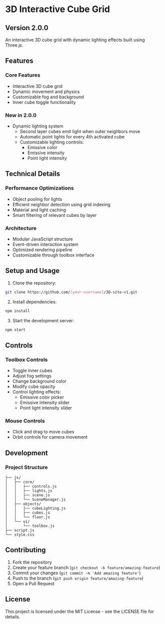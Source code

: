 # 3D Interactive Cube Grid

## Version 2.0.0

An interactive 3D cube grid with dynamic lighting effects built using Three.js.

## Features

### Core Features
- Interactive 3D cube grid
- Dynamic movement and physics
- Customizable fog and background
- Inner cube toggle functionality

### New in 2.0.0
- Dynamic lighting system
  - Second layer cubes emit light when outer neighbors move
  - Automatic point lights for every 4th activated cube
  - Customizable lighting controls:
    - Emissive color
    - Emissive intensity
    - Point light intensity

## Technical Details

### Performance Optimizations
- Object pooling for lights
- Efficient neighbor detection using grid indexing
- Material and light caching
- Smart filtering of relevant cubes by layer

### Architecture
- Modular JavaScript structure
- Event-driven interaction system
- Optimized rendering pipeline
- Customizable through toolbox interface

## Setup and Usage

1. Clone the repository:
```bash
git clone https://github.com/[your-username]/3D-site-v1.git
```

2. Install dependencies:
```bash
npm install
```

3. Start the development server:
```bash
npm start
```

## Controls

### Toolbox Controls
- Toggle inner cubes
- Adjust fog settings
- Change background color
- Modify cube opacity
- Control lighting effects:
  - Emissive color picker
  - Emissive intensity slider
  - Point light intensity slider

### Mouse Controls
- Click and drag to move cubes
- Orbit controls for camera movement

## Development

### Project Structure
```
├── js/
│   ├── core/
│   │   ├── controls.js
│   │   ├── lights.js
│   │   ├── scene.js
│   │   └── SceneManager.js
│   ├── objects/
│   │   ├── cubeLighting.js
│   │   ├── cubes.js
│   │   └── floor.js
│   └── ui/
│       └── toolbox.js
├── script.js
└── style.css
```

## Contributing

1. Fork the repository
2. Create your feature branch (`git checkout -b feature/amazing-feature`)
3. Commit your changes (`git commit -m 'Add amazing feature'`)
4. Push to the branch (`git push origin feature/amazing-feature`)
5. Open a Pull Request

## License

This project is licensed under the MIT License - see the LICENSE file for details.
